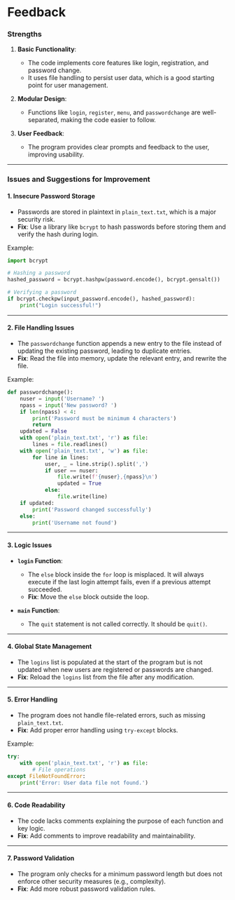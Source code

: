 # Feedback

### **Strengths**
1. **Basic Functionality**:
   - The code implements core features like login, registration, and password change.
   - It uses file handling to persist user data, which is a good starting point for user management.

2. **Modular Design**:
   - Functions like `login`, `register`, `menu`, and `passwordchange` are well-separated, making the code easier to follow.

3. **User Feedback**:
   - The program provides clear prompts and feedback to the user, improving usability.

---

### **Issues and Suggestions for Improvement**

#### 1. **Insecure Password Storage**
   - Passwords are stored in plaintext in `plain_text.txt`, which is a major security risk.
   - **Fix**: Use a library like `bcrypt` to hash passwords before storing them and verify the hash during login.

   Example:
   ```python
   import bcrypt

   # Hashing a password
   hashed_password = bcrypt.hashpw(password.encode(), bcrypt.gensalt())

   # Verifying a password
   if bcrypt.checkpw(input_password.encode(), hashed_password):
       print("Login successful!")
   ```

---

#### 2. **File Handling Issues**
   - The `passwordchange` function appends a new entry to the file instead of updating the existing password, leading to duplicate entries.
   - **Fix**: Read the file into memory, update the relevant entry, and rewrite the file.

   Example:
   ```python
   def passwordchange():
       nuser = input('Username? ')
       npass = input('New password? ')
       if len(npass) < 4:
           print('Password must be minimum 4 characters')
           return
       updated = False
       with open('plain_text.txt', 'r') as file:
           lines = file.readlines()
       with open('plain_text.txt', 'w') as file:
           for line in lines:
               user, _ = line.strip().split(',')
               if user == nuser:
                   file.write(f'{nuser},{npass}\n')
                   updated = True
               else:
                   file.write(line)
       if updated:
           print('Password changed successfully')
       else:
           print('Username not found')
   ```

---

#### 3. **Logic Issues**
   - **`login` Function**:
     - The `else` block inside the `for` loop is misplaced. It will always execute if the last login attempt fails, even if a previous attempt succeeded.
     - **Fix**: Move the `else` block outside the loop.

   - **`main` Function**:
     - The `quit` statement is not called correctly. It should be `quit()`.

---

#### 4. **Global State Management**
   - The `logins` list is populated at the start of the program but is not updated when new users are registered or passwords are changed.
   - **Fix**: Reload the `logins` list from the file after any modification.

---

#### 5. **Error Handling**
   - The program does not handle file-related errors, such as missing `plain_text.txt`.
   - **Fix**: Add proper error handling using `try-except` blocks.

   Example:
   ```python
   try:
       with open('plain_text.txt', 'r') as file:
           # File operations
   except FileNotFoundError:
       print('Error: User data file not found.')
   ```

---

#### 6. **Code Readability**
   - The code lacks comments explaining the purpose of each function and key logic.
   - **Fix**: Add comments to improve readability and maintainability.

---

#### 7. **Password Validation**
   - The program only checks for a minimum password length but does not enforce other security measures (e.g., complexity).
   - **Fix**: Add more robust password validation rules.